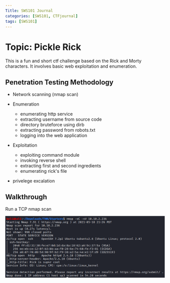 ```yaml
---
Title: SWS101 Journal
categories: [SWS101, CTFjournal]
tags: [SWS101]
---
```


# Topic: Pickle Rick

This is a fun and short ctf challenge based on the Rick and Morty characters. It involves basic web exploitation and enumeration.

## Penetration Testing Methodology

* Network scanning (nmap scan)

* Enumeration
  - enumerating http service
  - extracting username from source code
  - directory bruteforce using dirb
  - extracting password from robots.txt
  - logging into the web application

* Exploitation 
  - exploiting command module
  - invoking reverse shell
  - extracting first and second ingredients
  - enumerating rick's file

* privelege excalation

## Walkthrough

Run a TCP nmap scan

![alt text](<../assets/img/tryhackme_ctf/Screenshot from 2024-06-20 14-26-58.png>)

